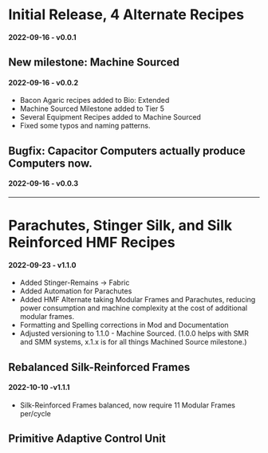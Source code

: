 
# Initial Release, 4 Alternate Recipes
#### **2022-09-16 - v0.0.1**

## New milestone: Machine Sourced
#### **2022-09-16 - v0.0.2** 

  * Bacon Agaric recipes added to Bio: Extended
  * Machine Sourced Milestone added to Tier 5
  * Several Equipment Recipes added to Machine Sourced
  * Fixed some typos and naming patterns.

## Bugfix: Capacitor Computers actually produce Computers now.
#### **2022-09-16 - v0.0.3**

------

# Parachutes, Stinger Silk, and Silk Reinforced HMF Recipes
#### **2022-09-23 - v1.1.0**
  * Added Stinger-Remains -> Fabric
  * Added Automation for Parachutes
  * Added HMF Alternate taking Modular Frames and Parachutes, reducing power consumption and machine complexity at the cost of additional modular frames.
  * Formatting and Spelling corrections in Mod and Documentation
  * Adjusted versioning to 1.1.0 - Machine Sourced. (1.0.0 helps with SMR and SMM systems, x.1.x is for all things Machined Source milestone.)
  
## Rebalanced Silk-Reinforced Frames
#### **2022-10-10 -v1.1.1** 
* Silk-Reinforced Frames balanced, now require 11 Modular Frames per/cycle

## Primitive Adaptive Control Unit